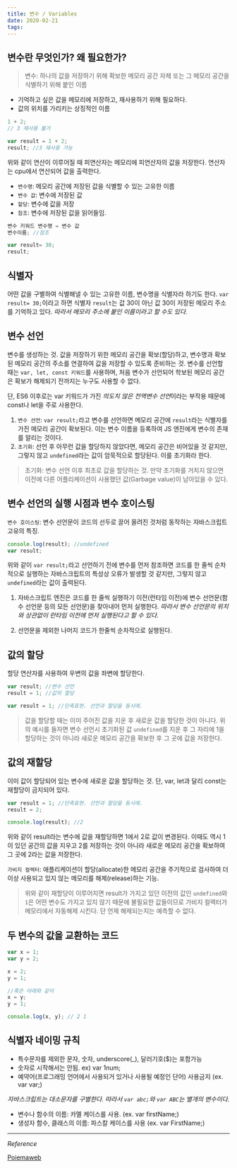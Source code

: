 ```yaml
---
title: 변수 / Variables
date: 2020-02-21
tags:
---
```


## 변수란 무엇인가? 왜 필요한가?

> 변수: 하나의 값을 저장하기 위해 확보한 메모리 공간 자체 또는 그 메모리 공간을 식별하기 위해 붙인 이름

- 기억하고 싶은 값을 메모리에 저장하고, 재사용하기 위해 필요하다.
- 값의 위치를 가리키는 상징적인 이름

```javascript
1 + 2;
// 3 재사용 불가

var result = 1 + 2;
result; //3 재사용 가능
```

위와 같이 연산이 이루어질 때 피연산자는 메모리에 피연산자의 값을 저장한다. 연산자는 cpu에서 연산되어 값을 출력한다.

- `변수명`: 메모리 공간에 저장된 값을 식별할 수 있는 고유한 이름
- `변수 값`: 변수에 저장된 값
- `할당`: 변수에 값을 저장
- `참조`: 변수에 저장된 값을 읽어들임.

```javascript
변수 키워드 변수명 = 변수 값
변수이름; //참조

var result= 30;
result;
```

## 식별자

어떤 값을 구별하여 식별해낼 수 있는 고유한 이름, 변수명을 식별자라 하기도 한다.
`var result= 30;`이라고 하면 식별자 `result`는 값 30이 아닌 값 30이 저장된 메모리 주소를 기억하고 있다. _따라서 메모리 주소에 붙인 이름이라고 할 수도 있다._

## 변수 선언

변수를 생성하는 것. 값을 저장하기 위한 메모리 공간을 확보(할당)하고, 변수명과 확보된 메모리 공간의 주소를 연결하여 값을 저장할 수 있도록 준비하는 것. 변수를 선언할 때는 `var, let, const 키워드`를 사용하며, 처음 변수가 선언되어 학보된 메모리 공간은 확보가 해제되기 전까지는 누구도 사용할 수 없다.

단, ES6 이후로는 var 키워드가 가진 *의도치 않은 전역변수 선언*이라는 부작용 때문에 const나 let을 주로 사용한다.

1. `변수 선언`: `var result;`라고 변수를 선언하면 메모리 공간에 `result`라는 식별자를 가진 메모리 공간이 확보된다. 이는 변수 이름을 등록하여 JS 엔진에게 변수의 존재를 알리는 것이다.
2. `초기화`: 선언 후 아무런 값을 할당하지 않았다면, 메모리 공간은 비어있을 것 같지만, 그렇지 않고 `undefined`라는 값이 암묵적으로 할당된다. 이를 초기화라 한다.

> 초기화: 변수 선언 이후 최초로 값을 할당하는 것. 만약 초기화를 거치지 않으면 이전에 다른 어플리케이션이 사용했던 값(Garbage value)이 남아있을 수 있다.

## 변수 선언의 실행 시점과 변수 호이스팅

`변수 호이스팅`: 변수 선언문이 코드의 선두로 끌어 올려진 것처럼 동작하는 자바스크립트 고유의 특징.

```javascript
console.log(result); //undefined
var result;
```

위와 같이 `var result;`라고 선언하기 전에 변수를 먼저 참조하면 코드를 한 줄씩 순차적으로 실행하는 자바스크립트의 특성상 오류가 발생할 것 같지만, 그렇지 않고 `undefined`라는 값이 출력된다.

1. 자바스크립트 엔진은 코드를 한 줄씩 실행하기 이전(런타임 이전)에 변수 선언문(함수 선언문 등의 모든 선언문)을 찾아내어 먼저 실행한다. _따라서 변수 선언문의 위치와 상관없이 런타임 이전에 먼저 실행된다고 할 수 있다._

2. 선언문을 제외한 나머지 코드가 한줄씩 순차적으로 실행된다.

## 값의 할당

할당 연산자를 사용하여 우변의 값을 좌변에 할당한다.

```javascript
var result; //변수 선언
result = 1; //값의 할당

var result = 1; //단축표현. 선언과 할당을 동시에.
```

> 값을 할당할 때는 이미 주어진 값을 지운 후 새로운 값을 할당한 것이 아니다. 위의 예시를 들자면 변수 선언시 초기화된 값 `undefined`를 지운 후 그 자리에 1을 할당하는 것이 아니라 새로운 메모리 공간을 확보한 후 그 곳에 값을 저장한다.

## 값의 재할당

이미 값이 할당되어 있는 변수에 새로운 값을 할당하는 것. 단, var, let과 달리 const는 재할당이 금지되어 있다.

```javascript
var result = 1; //단축표현. 선언과 할당을 동시에.
result = 2;

console.log(result); //2
```

위와 같이 result라는 변수에 값을 재할당하면 1에서 2로 값이 변경된다. 이때도 역시 1이 있던 공간의 값을 지우고 2를 저장하는 것이 아니라 새로운 메모리 공간을 확보하여 그 곳에 2라는 값을 저장한다.

`가비지 컬렉터`: 애플리케이션이 할당(allocate)한 메모리 공간을 주기적으로 검사하여 더 이상 사용되고 있지 않는 메모리를 해제(release)하는 기능.

> 위와 같이 재할당이 이루어지면 result가 가지고 있던 이전의 값인 `undefined`와 `1`은 어떤 변수도 가지고 있지 않기 때문에 불필요한 값들이므로 가비지 컬렉터가 메모리에서 자동해제 시킨다. 단 언제 해제되는지는 예측할 수 없다.

## 두 변수의 값을 교환하는 코드

```javascript
var x = 1;
var y = 2;

x = 2;
y = 1;

//혹은 아래와 같이
x = y;
y = 1;

console.log(x, y); // 2 1
```

## 식별자 네이밍 규칙

- 특수문자를 제외한 문자, 숫자, underscore(\_), 달러기호(\$)는 포함가능
- 숫자로 시작해서는 안됨. ex) var 1num;
- 예약어(프로그래밍 언어에서 사용되거 있거나 사용될 예정인 단어) 사용금지 (ex. var var;)

_자바스크립트는 대소문자를 구별한다. 따라서 `var abc;`와 `var ABC`는 별개의 변수이다._

- 변수나 함수의 이름: 카멜 케이스를 사용. (ex. var firstName;)
- 생성자 함수, 클래스의 이름: 파스칼 케이스를 사용 (ex. var FirstName;)

---

_Reference_

[Poiemaweb](https://poiemaweb.com/fastcampus/variable)
